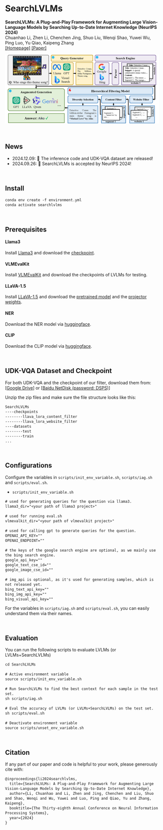 # SearchLVLMs
**SearchLVLMs: A Plug-and-Play Framework for Augmenting Large Vision-Language Models by Searching Up-to-Date Internet Knowledge (NeurIPS 2024)**  
Chuanhao Li, Zhen Li, Chenchen Jing, Shuo Liu, Wenqi Shao, Yuwei Wu, Ping Luo, Yu Qiao, Kaipeng Zhang  
[[Homepage]](https://nevermorelch.github.io/SearchLVLMs.github.io/) [[Paper]](https://arxiv.org/pdf/2405.14554)

![Example Image](https://github.com/NeverMoreLCH/SearchLVLMs.github.io/blob/main/static/images/framework.png?raw=true)

<br>

## News
- 2024.12.09: 🎉 The inference code and UDK-VQA dataset are released!
- 2024.09.26: 🎉 SearchLVLMs is accepted by NeurIPS 2024!

<br>

## Install
```
conda env create -f environment.yml
conda activate searchlvlms
```

<br>

## Prerequisites
#### Llama3
Install [Llama3](https://github.com/meta-llama/llama3/) and download the [checkpoint](https://huggingface.co/meta-llama/Meta-Llama-3-8B-Instruct).

#### VLMEvalKit
Install [VLMEvalKit](https://github.com/open-compass/VLMEvalKit) and download the checkpoints of LVLMs for testing.

#### LLaVA-1.5
Install [LLaVA-1.5](https://github.com/haotian-liu/LLaVA) and download the [pretrained model](https://huggingface.co/liuhaotian/llava-v1.5-7b/tree/main) and the [projector weights](https://huggingface.co/liuhaotian/llava-v1.5-mlp2x-336px-pretrain-vicuna-7b-v1.5/tree/main).

#### NER
Download the NER model via [huggingface](https://huggingface.co/dslim/bert-large-NER).

#### CLIP
Download the CLIP model via [huggingface](https://huggingface.co/docs/transformers/model_doc/clip).

<br>

## UDK-VQA Dataset and Checkpoint
For both UDK-VQA and the checkpoint of our filter, download them from:
[[Google Drive](https://drive.google.com/drive/folders/1qt_ttxcY43AvC17Xcv8ZnsH0fMNxa9LE?usp=sharing)] or
[[Baidu NetDisk (password: DSPS)](https://pan.baidu.com/s/1XCJq9mSItZAd21fY0Xz1zQ)]

Unzip the zip files and make sure the file structure looks like this:
```
SearchLVLMs
----checkpoints
--------llava_lora_content_filter
--------llava_lora_website_filter
----datasets
--------test
--------train
...
```

<br>

## Configurations
Configure the variables in `scripts/init_env_variable.sh`, `scripts/iag.sh` and `scripts/eval.sh`.
- `scripts/init_env_variable.sh`
```
# used for generating queries for the question via llama3.
llama3_dir="<your path of llama3 project>"

# used for running eval.sh
vlmevalkit_dir="<your path of vlmevalkit project>"

# used for calling gpt to generate queries for the question.
OPENAI_API_KEY=""
OPENAI_ENDPOINT=""

# the keys of the google search engine are optional, as we mainly use the bing search engine.
google_api_key=""
google_text_cse_id=""
google_image_cse_id=""

# img_api is optional, as it's used for generating samples, which is not released yet.
bing_text_api_key=""
bing_img_api_key=""
bing_visual_api_key=""
```
For the variables in `scripts/iag.sh` and `scripts/eval.sh`, you can easily understand them via their names.

<br>

## Evaluation
You can run the following scripts to evaluate LVLMs (or LVLMs+SearchLVLMs)
```
cd SearchLVLMs

# Active environment variable
source scripts/init_env_variable.sh

# Run SearchLVLMs to find the best context for each sample in the test set.
sh scripts/iag.sh

# Eval the accuracy of LVLMs (or LVLMs+SearchLVLMs) on the test set.
sh scripts/eval.sh

# Deactivate environment variable
source scripts/unset_env_variable.sh
```

<br>

## Citation
If any part of our paper and code is helpful to your work, please generously cite with:
```
@inproceedings{li2024searchlvlms,
  title={SearchLVLMs: A Plug-and-Play Framework for Augmenting Large Vision-Language Models by Searching Up-to-Date Internet Knowledge},
  author={Li, Chuanhao and Li, Zhen and Jing, Chenchen and Liu, Shuo and Shao, Wenqi and Wu, Yuwei and Luo, Ping and Qiao, Yu and Zhang, Kaipeng},
  booktitle={The Thirty-eighth Annual Conference on Neural Information Processing Systems},
  year={2024}
}
```
